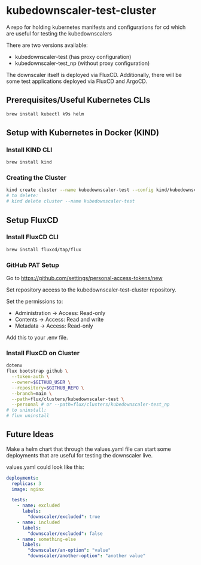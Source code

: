# kubedownscaler-test-cluster

A repo for holding kubernetes manifests and configurations for cd which are useful for testing the kubedownscalers

There are two versions available:

- kubedownscaler-test (has proxy configuration)
- kubedownscaler-test_np (without proxy configuration)

The downscaler itself is deployed via FluxCD.
Additionally, there will be some test applications deployed via FluxCD and ArgoCD. <!--TODO-->

## Prerequisites/Useful Kubernetes CLIs

```bash
brew install kubectl k9s helm
```

## Setup with Kubernetes in Docker (KIND)

### Install KIND CLI

```bash
brew install kind
```

### Creating the Cluster

```bash
kind create cluster --name kubedownscaler-test --config kind/kubedownscaler-test/config.yaml # or kind/kubedownscaler-test_np/config.yaml
# to delete:
# kind delete cluster --name kubedownscaler-test
```

## Setup FluxCD

### Install FluxCD CLI

```bash
brew install fluxcd/tap/flux
```

### GitHub PAT Setup

Go to https://github.com/settings/personal-access-tokens/new

Set repository access to the kubedownscaler-test-cluster repository.

Set the permissions to:

- Administration -> Access: Read-only
- Contents -> Access: Read and write
- Metadata -> Access: Read-only

Add this to your .env file.

### Install FluxCD on Cluster

```bash
dotenv
flux bootstrap github \
  --token-auth \
  --owner=$GITHUB_USER \
  --repository=$GITHUB_REPO \
  --branch=main \
  --path=flux/clusters/kubedownscaler-test \
  --personal # or --path=flux/clusters/kubedownscaler-test_np
# to uninstall:
# flux uninstall
```

## Future Ideas

Make a helm chart that through the values.yaml file can start some deployments that are useful for testing the downscaler live.

values.yaml could look like this:

```yaml
deployments:
  replicas: 3
  image: nginx

  tests:
    - name: excluded
      labels:
        "downscaler/excluded": true
    - name: included
      labels:
        "downscaler/excluded": false
    - name: something-else
      labels:
        "downscaler/an-option": "value"
        "downscaler/another-option": "another value"
```
